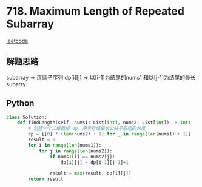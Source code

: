 # 718. Maximum Length of Repeated Subarray
[leetcode](https://leetcode.com/problems/maximum-length-of-repeated-subarray/description/)

## 解题思路
subarray => 连续子序列
dp[i][j] => 以[i-1]为结尾的nums1 和以[j-1]为结尾的最长subarry
## Python
```python
class Solution:
    def findLength(self, nums1: List[int], nums2: List[int]) -> int:
        # 创建一个二维数组 dp，用于存储最长公共子数组的长度
        dp = [[0] * (len(nums2) + 1) for _ in range(len(nums1) + 1)]
        result = 0
        for i in range(len(nums1)):
            for j in range(len(nums2)):
                if nums1[i] == nums2[j]:
                    dp[i][j] = dp[i-1][j-1]+1
                
                result = max(result, dp[i][j])
        return result
```